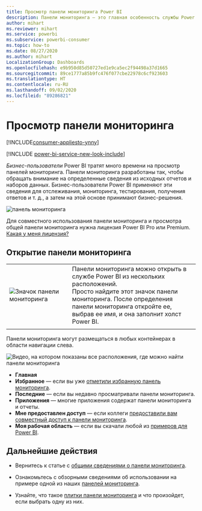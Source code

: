 ```yaml
---
title: Просмотр панели мониторинга Power BI
description: Панели мониторинга — это главная особенность службы Power BI, их можно открывать и просматривать.
author: mihart
ms.reviewer: mihart
ms.service: powerbi
ms.subservice: powerbi-consumer
ms.topic: how-to
ms.date: 08/27/2020
ms.author: mihart
LocalizationGroup: Dashboards
ms.openlocfilehash: e9b950d85d50727ed1e9ca5ec2f94498a37d1665
ms.sourcegitcommit: 89ce1777a85b9fc476f077cbe22978c6cf923603
ms.translationtype: HT
ms.contentlocale: ru-RU
ms.lasthandoff: 09/02/2020
ms.locfileid: "89286821"
---
```

# <a name="view-a-dashboard"></a>Просмотр панели мониторинга

[!INCLUDE[consumer-appliesto-ynny](../includes/consumer-appliesto-ynny.md)]

[!INCLUDE [power-bi-service-new-look-include](../includes/power-bi-service-new-look-include.md)]

*Бизнес-пользователи* Power BI тратят много времени на просмотр панелей мониторинга. Панели мониторинга разработаны так, чтобы обращать внимание на определенные сведения из исходных отчетов и наборов данных. Бизнес-пользователи Power BI применяют эти сведения для отслеживания, мониторинга, тестирования, получения ответов и т. д., а затем на этой основе принимают бизнес-решения.

![панель мониторинга](media/end-user-dashboard-open/power-bi-new-dashboard.png)


Для совместного использования панели мониторинга и просмотра общей панели мониторинга нужна лицензия Power BI Pro или Premium. [Какая у меня лицензия?](end-user-license.md) 

## <a name="open-a-dashboard"></a>Открытие панели мониторинга



|              |         |
|------------|--------------------------------|
|![Значок панели мониторинга](media/end-user-dashboard-open/power-bi-dashboard-icon.png)      |Панели мониторинга можно открыть в службе Power BI из нескольких расположений. <br> Просто найдите этот значок панели мониторинга. После определения <br>панели мониторинга откройте ее, выбрав ее имя, и она заполнит холст Power BI. |
|                    |          |



Панели мониторинга могут размещаться в любых контейнерах в области навигации слева. 

![Видео, на котором показаны все расположения, где можно найти панели мониторинга](media/end-user-dashboard-open/power-bi-open-dashboards.gif)

- **Главная** 
- **Избранное** — если вы уже [отметили избранную панель мониторинга](end-user-favorite.md).
- **Последние** — если вы недавно просматривали панели мониторинга.
- **Приложения** — многие приложения содержат панели мониторинга и отчеты.
- **Мне предоставлен доступ** — если коллеги [предоставили вам совместный доступ к панели мониторинга](end-user-shared-with-me.md).
- **Моя рабочая область** — если вы скачали любой из [примеров для Power BI](../create-reports/sample-datasets.md).



## <a name="next-steps"></a>Дальнейшие действия
* Вернитесь к статье с [общими сведениями о панели мониторинга](end-user-dashboards.md).

* Ознакомьтесь с обзорными сведениями об использовании на примере одной из наших [панелей мониторинга](../create-reports/sample-tutorial-connect-to-the-samples.md).    
* Узнайте, что такое [плитки панели мониторинга](end-user-tiles.md) и что произойдет, если выбрать одну из них.

